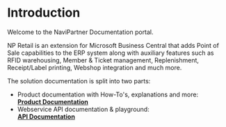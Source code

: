 # Introduction

Welcome to the NaviPartner Documentation portal.

NP Retail is an extension for Microsoft Business Central that adds Point of Sale capabilities to the ERP system along with auxiliary features such as RFID warehousing, Member & Ticket management, Replenishment, Receipt/Label printing, Webshop integration and much more.

The solution documentation is split into two parts:
- Product documentation with How-To's, explanations and more:  
 **[Product Documentation](./articles/gettingstarted/intro.md)**
- Webservice API documentation & playground:  
 **[API Documentation](./api/gettingstarted/intro.md)**